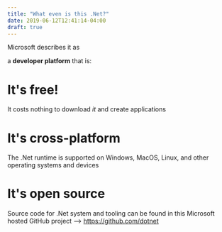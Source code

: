 ```yaml
---
title: "What even is this .Net?"
date: 2019-06-12T12:41:14-04:00
draft: true
---
```


Microsoft describes it as

a **developer platform** that is:

# It's **free!**

It costs nothing to download *it* and create applications

# It's **cross-platform**

The .Net runtime is supported on Windows, MacOS, Linux, and other operating systems and devices

# It's **open source**

Source code for .Net system and tooling can be found in this Microsoft
hosted GitHub project --> https://github.com/dotnet
